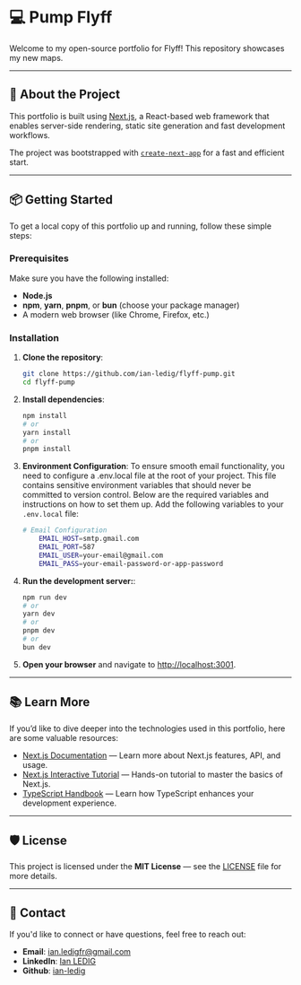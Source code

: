 # 💻 Pump Flyff

Welcome to my open-source portfolio for Flyff! This repository showcases my new maps.

---

## 🚀 About the Project

This portfolio is built using [Next.js](https://nextjs.org), a React-based web framework that enables server-side rendering, static site generation and fast development workflows.

The project was bootstrapped with [`create-next-app`](https://nextjs.org/docs/app/api-reference/cli/create-next-app) for a fast and efficient start.

---

## 📦 Getting Started

To get a local copy of this portfolio up and running, follow these simple steps:

### Prerequisites

Make sure you have the following installed:

- **Node.js**
- **npm**, **yarn**, **pnpm**, or **bun** (choose your package manager)
- A modern web browser (like Chrome, Firefox, etc.)

### Installation

1.  **Clone the repository**:
    ```bash
    git clone https://github.com/ian-ledig/flyff-pump.git
    cd flyff-pump
    ```
2.  **Install dependencies**:
    ```bash
    npm install
    # or
    yarn install
    # or
    pnpm install
    ```
3.  **Environment Configuration**:
    To ensure smooth email functionality, you need to configure a .env.local file at the root of your project. This file contains sensitive environment variables that should never be committed to version control. Below are the required variables and instructions on how to set them up.
    Add the following variables to your `.env.local` file:
    ```bash
    # Email Configuration
        EMAIL_HOST=smtp.gmail.com
        EMAIL_PORT=587
        EMAIL_USER=your-email@gmail.com
        EMAIL_PASS=your-email-password-or-app-password
    ```
4.  **Run the development server:**:
    ```bash
    npm run dev
    # or
    yarn dev
    # or
    pnpm dev
    # or
    bun dev
    ```
5.  **Open your browser** and navigate to [http://localhost:3001](http://localhost:3001).

---

## 📚 Learn More

If you’d like to dive deeper into the technologies used in this portfolio, here are some valuable resources:

- [Next.js Documentation](https://nextjs.org/docs) — Learn more about Next.js features, API, and usage.
- [Next.js Interactive Tutorial](https://nextjs.org/learn) — Hands-on tutorial to master the basics of Next.js.
- [TypeScript Handbook](https://www.typescriptlang.org/docs/handbook/intro.html) — Learn how TypeScript enhances your development experience.

---

## 🛡️ License

This project is licensed under the **MIT License** — see the [LICENSE](https://github.com/ian-ledig/flyff-pump/blob/master/LICENSE) file for more details.

---

## 📧 Contact

If you'd like to connect or have questions, feel free to reach out:

- **Email**: ian.ledigfr@gmail.com
- **LinkedIn**: [Ian LEDIG](https://www.linkedin.com/in/ian-ledig/)
- **Github**: [ian-ledig](https://github.com/ian-ledig)
